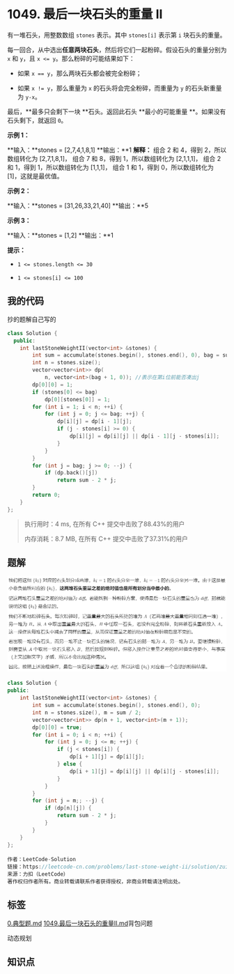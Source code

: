 # 1049. 最后一块石头的重量 II
有一堆石头，用整数数组 `stones` 表示。其中 `stones[i]` 表示第 `i` 块石头的重量。

每一回合，从中选出**任意两块石头**，然后将它们一起粉碎。假设石头的重量分别为 `x` 和 `y`，且 `x <= y`。那么粉碎的可能结果如下：


- 如果 `x == y`，那么两块石头都会被完全粉碎；

- 如果 `x != y`，那么重量为 `x` 的石头将会完全粉碎，而重量为 `y` 的石头新重量为 `y-x`。


最后，**最多只会剩下一块 **石头。返回此石头 **最小的可能重量 **。如果没有石头剩下，就返回 `0`。

 

**示例 1：**

**输入：**stones = [2,7,4,1,8,1]
**输出：**1
**解释：**
组合 2 和 4，得到 2，所以数组转化为 [2,7,1,8,1]，
组合 7 和 8，得到 1，所以数组转化为 [2,1,1,1]，
组合 2 和 1，得到 1，所以数组转化为 [1,1,1]，
组合 1 和 1，得到 0，所以数组转化为 [1]，这就是最优值。


**示例 2：**

**输入：**stones = [31,26,33,21,40]
**输出：**5


**示例 3：**

**输入：**stones = [1,2]
**输出：**1




**提示：**


- `1 <= stones.length <= 30`

- `1 <= stones[i] <= 100`

## 我的代码

抄的题解自己写的

```c++
class Solution {
  public:
    int lastStoneWeightII(vector<int> &stones) {
        int sum = accumulate(stones.begin(), stones.end(), 0), bag = sum / 2;
        int n = stones.size();
        vector<vector<int>> dp(
            n, vector<int>(bag + 1, 0)); //表示在第i位前能否凑出j
        dp[0][0] = 1;
        if (stones[0] <= bag)
            dp[0][stones[0]] = 1;
        for (int i = 1; i < n; ++i) {
            for (int j = 0; j <= bag; ++j) {
                dp[i][j] = dp[i - 1][j];
                if (j - stones[i] >= 0) {
                    dp[i][j] = dp[i][j] || dp[i - 1][j - stones[i]];
                }
            }
        }
        for (int j = bag; j >= 0; --j) {
            if (dp.back()[j])
                return sum - 2 * j;
        }
        return 0;
    }
};
```
> 执行用时：4 ms, 在所有 C++ 提交中击败了88.43%的用户
>
> 内存消耗：8.7 MB, 在所有 C++ 提交中击败了37.31%的用户

## 题解

![image-20210608141703157](assets/image-20210608141703157.png)

```c++
class Solution {
public:
    int lastStoneWeightII(vector<int> &stones) {
        int sum = accumulate(stones.begin(), stones.end(), 0);
        int n = stones.size(), m = sum / 2;
        vector<vector<int>> dp(n + 1, vector<int>(m + 1));
        dp[0][0] = true;
        for (int i = 0; i < n; ++i) {
            for (int j = 0; j <= m; ++j) {
                if (j < stones[i]) {
                    dp[i + 1][j] = dp[i][j];
                } else {
                    dp[i + 1][j] = dp[i][j] || dp[i][j - stones[i]];
                }
            }
        }
        for (int j = m;; --j) {
            if (dp[n][j]) {
                return sum - 2 * j;
            }
        }
    }
};

作者：LeetCode-Solution
链接：https://leetcode-cn.com/problems/last-stone-weight-ii/solution/zui-hou-yi-kuai-shi-tou-de-zhong-liang-i-95p9/
来源：力扣（LeetCode）
著作权归作者所有。商业转载请联系作者获得授权，非商业转载请注明出处。
```

## 标签
[0.典型题.md](0.典型题.md)
[1049.最后一块石头的重量II.md](1049.最后一块石头的重量II.md)背包问题

动态规划

## 知识点

